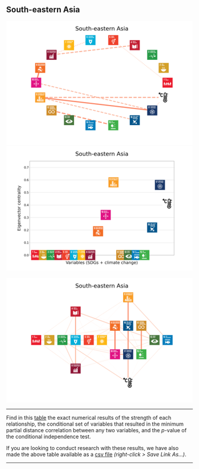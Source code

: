 ## South-eastern Asia

<img src="../South-eastern Asia/South-eastern Asia_circular_network_logos.png">
<img src="../South-eastern Asia/South-eastern Asia_eigenvector_centrality.png">
<br>
<br>
<img src="../South-eastern Asia/South-eastern Asia_multipartite_network_logos_cluster.png">

---

Find in this <a href="../South-eastern Asia/TLPH_website_tables_14-14.pdf" target="_blank">table</a> the exact numerical results of the strength of each relationship, the conditional set of variables that resulted in the minimum partial distance correlation between any two variables, and the _p_-value of the conditional independence test.

If you are looking to conduct research with these results, we have also made the above table available as a <a href="https://raw.githubusercontent.com/felix-laumann/SDG-networks/gh-pages/Results/csv/conditions_South-eastern Asia.csv" target="_blank" download>csv file</a> _(right-click > Save Link As...)_. 

---
